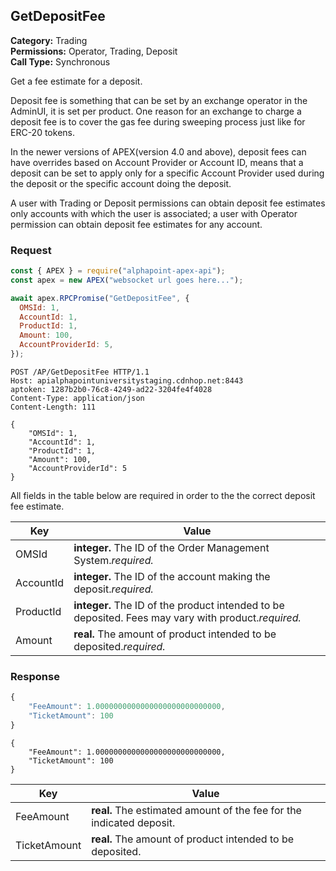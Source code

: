 ## GetDepositFee

**Category:** Trading<br />
**Permissions:** Operator, Trading, Deposit<br />
**Call Type:** Synchronous

Get a fee estimate for a deposit.

Deposit fee is something that can be set by an exchange operator in the AdminUI, it is set per product. One reason for an exchange to charge a deposit fee is to cover the gas fee during sweeping process just like for ERC-20 tokens.

In the newer versions of APEX(version 4.0 and above), deposit fees can have overrides based on Account Provider or Account ID, means that a deposit can be set to apply only for a specific Account Provider used during the deposit or the specific account doing the deposit.

A user with Trading or Deposit permissions can obtain deposit fee estimates only accounts with which the user is associated; a user with Operator permission can obtain deposit fee estimates for any account.

### Request

```javascript
const { APEX } = require("alphapoint-apex-api");
const apex = new APEX("websocket url goes here...");

await apex.RPCPromise("GetDepositFee", {
  OMSId: 1,
  AccountId: 1,
  ProductId: 1,
  Amount: 100,
  AccountProviderId: 5,
});
```

```http
POST /AP/GetDepositFee HTTP/1.1
Host: apialphapointuniversitystaging.cdnhop.net:8443
aptoken: 1287b2b0-76c8-4249-ad22-3204fe4f4028
Content-Type: application/json
Content-Length: 111

{
    "OMSId": 1,
    "AccountId": 1,
    "ProductId": 1,
    "Amount": 100,
    "AccountProviderId": 5
}
```

All fields in the table below are required in order to the the correct deposit fee estimate.

| Key       | Value                                                                                               |
| --------- | --------------------------------------------------------------------------------------------------- |
| OMSId     | **integer.** The ID of the Order Management System._required._                                      |
| AccountId | **integer.** The ID of the account making the deposit._required._                                   |
| ProductId | **integer.** The ID of the product intended to be deposited. Fees may vary with product._required._ |
| Amount    | **real.** The amount of product intended to be deposited._required._                                |

### Response

```javascript
{
    "FeeAmount": 1.0000000000000000000000000000,
    "TicketAmount": 100
}
```

```http
{
    "FeeAmount": 1.0000000000000000000000000000,
    "TicketAmount": 100
}
```

| Key          | Value                                                                |
| ------------ | -------------------------------------------------------------------- |
| FeeAmount    | **real.** The estimated amount of the fee for the indicated deposit. |
| TicketAmount | **real.** The amount of product intended to be deposited.            |
